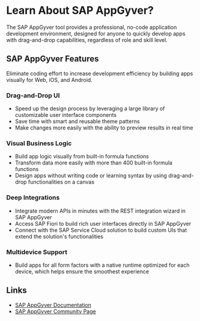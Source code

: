# Learn About SAP AppGyver?

The SAP AppGyver tool provides a professional, no-code application development environment, designed for anyone to quickly develop apps with drag-and-drop capabilities, regardless of role and skill level.

## SAP AppGyver Features

Eliminate coding effort to increase development efficiency by building apps visually for Web, iOS, and Android.

### Drag-and-Drop UI

* Speed up the design process by leveraging a large library of customizable user interface components
* Save time with smart and reusable theme patterns
* Make changes more easily with the ability to preview results in real time

### Visual Business Logic

* Build app logic visually from built-in formula functions ​
* Transform data more easily with more than 400 built-in formula functions
* Design apps without writing code or learning syntax by using drag-and-drop functionalities on a canvas

### Deep Integrations

* Integrate modern APIs in minutes with the REST integration wizard​ in SAP AppGyver
* Access SAP Fiori to build rich user interfaces directly in SAP AppGyver
* Connect with the SAP Service Cloud solution to build custom UIs that extend the solution's functionalities

### Multidevice Support

* Build apps for all form factors with a native runtime optimized for each device, which helps ensure the smoothest experience

## Links

* [SAP AppGyver Documentation](https://help.sap.com/docs/APPGYVER?locale=en-US)
* [SAP AppGyver Community Page](https://community.sap.com/topics/appgyver)